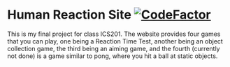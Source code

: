 # Human Reaction Site [![CodeFactor](https://www.codefactor.io/repository/github/frontear/gamesite/badge/master)](https://www.codefactor.io/repository/github/frontear/gamesite/overview/master)
This is my final project for class ICS201. The website provides four games that you can play, one being a Reaction Time Test, another being an object collection game, the third being an aiming game, and the fourth (currently not done) is a game similar to pong, where you hit a ball at static objects.